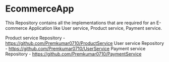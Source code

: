 # EcommerceApp
This Repository contains all the implementations that are required for an E-commerce Application like User service, Product service, Payment service.

Product service Repository - https://github.com/Premkumar0710/ProductService
User service Repository - https://github.com/Premkumar0710/UserService
Payment service Repository - https://github.com/Premkumar0710/PaymentService
